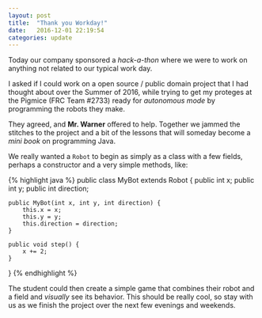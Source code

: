 ```yaml
---
layout: post
title:  "Thank you Workday!"
date:   2016-12-01 22:19:54
categories: update
---
```

Today our company sponsored a *hack-a-thon* where we were to work on
anything not related to our typical work day.

I asked if I could work on a open source / public domain project that
I had thought about over the Summer of 2016, while trying to get my
proteges at the Pigmice (FRC Team #2733) ready for *autonomous mode*
by programming the robots they make.

They agreed, and **Mr. Warner** offered to help. Together we jammed
the stitches to the project and a bit of the lessons that will someday
become a *mini book* on programming Java.

We really wanted a `Robot` to begin as simply as a class with a few
fields, perhaps a constructor and a very simple methods, like:

{% highlight java %}
public class MyBot extends Robot {
	public int x;
	public int y;
	public int direction;

	public MyBot(int x, int y, int direction) {
		this.x = x;
		this.y = y;
		this.direction = direction;
	}

	public void step() {
		x += 2;
	}
}
{% endhighlight %}

The student could then create a simple game that combines their robot
and a field and *visually* see its behavior. This should be really
cool, so stay with us as we finish the project over the next few evenings and weekends.
